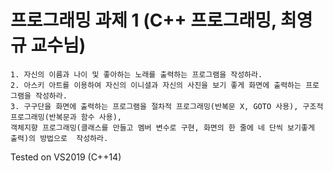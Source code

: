프로그래밍 과제 1 (C++ 프로그래밍, 최영규 교수님)
=============
```
1. 자신의 이름과 나이 및 좋아하는 노래를 출력하는 프로그램을 작성하라.
2. 아스키 아트를 이용하여 자신의 이니셜과 자신의 사진을 보기 좋게 화면에 출력하는 프로그램을 작성하라.
3. 구구단을 화면에 출력하는 프로그램을 절차적 프로그래밍(반복문 X, GOTO 사용), 구조적 프로그래밍(반복문과 함수 사용), 
객체지향 프로그래밍(클래스를 만들고 멤버 변수로 구현, 화면의 한 줄에 네 단씩 보기좋게 출력)의 방법으로  작성하라.
```
Tested on VS2019 (C++14)

